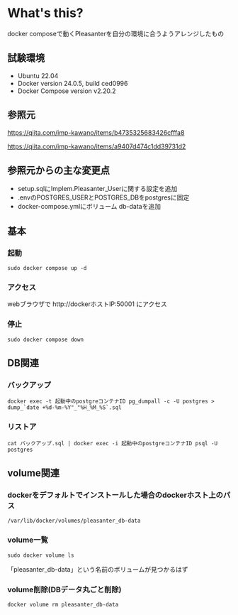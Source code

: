 # What's this?
docker composeで動くPleasanterを自分の環境に合うようアレンジしたもの

## 試験環境
- Ubuntu 22.04
- Docker version 24.0.5, build ced0996
- Docker Compose version v2.20.2

## 参照元
https://qiita.com/imp-kawano/items/b4735325683426cfffa8

https://qiita.com/imp-kawano/items/a9407d474c1dd39731d2

## 参照元からの主な変更点
- setup.sqlにImplem.Pleasanter_Userに関する設定を追加
- .envのPOSTGRES_USERとPOSTGRES_DBをpostgresに固定
- docker-compose.ymlにボリューム db-dataを追加

## 基本
### 起動
```
sudo docker compose up -d
```

### アクセス
webブラウザで http:\//dockerホストIP:50001 にアクセス

### 停止
```
sudo docker compose down
```

## DB関連
### バックアップ
```
docker exec -t 起動中のpostgreコンテナID pg_dumpall -c -U postgres > dump_`date +%d-%m-%Y"_"%H_%M_%S`.sql
```

### リストア
```
cat バックアップ.sql | docker exec -i 起動中のpostgreコンテナID psql -U postgres
```

## volume関連
### dockerをデフォルトでインストールした場合のdockerホスト上のパス
```
/var/lib/docker/volumes/pleasanter_db-data
```

### volume一覧
```
sudo docker volume ls
```

「pleasanter_db-data」という名前のボリュームが見つかるはず

### volume削除(DBデータ丸ごと削除)
```
docker volume rm pleasanter_db-data
```
